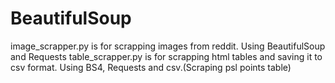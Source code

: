 # BeautifulSoup
image_scrapper.py is for scrapping images from reddit. Using BeautifulSoup and Requests
table_scrapper.py is for scrapping html tables and saving it to csv format. Using BS4, Requests and csv.(Scraping psl points table)  
